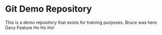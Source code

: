 # Git Demo Repository

This is a demo repository that exists for training purposes. 
Bruce was here
Davy Feature
Ho Ho Ho! 
